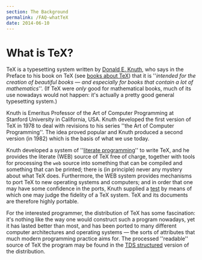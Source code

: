 ```yaml
---
section: The Background
permalink: /FAQ-whatTeX
date: 2014-06-10
---
```


# What is TeX?

TeX is a typesetting system written by
[Donald E. Knuth](https://www-cs-faculty.stanford.edu/~knuth/), who
says in the Preface to his book on TeX
(see [books about TeX](FAQ-tex-books.md)) that it is
''_intended for the creation of beautiful books&nbsp;&mdash;_
_and especially for books that contain a lot of mathematics_''.
(If TeX were _only_ good for mathematical books, much of its
use nowadays would not happen: it's actually a pretty good general
typesetting system.)

Knuth is Emeritus Professor of the Art of Computer Programming at
Stanford University in California, USA.  Knuth developed the
first version of TeX in 1978 to deal with revisions to his series
''the Art of Computer Programming''.  The idea proved popular and
Knuth produced a second version (in 1982) which is the basis of what
we use today.

Knuth developed a system of 
''[literate programming](FAQ-lit.md)'' to write TeX,
and he provides the literate (WEB) source of TeX free of charge,
together with tools for processing the `web` source into something
that can be compiled and something that can be printed; there is (in
principle) never any mystery about what TeX does.  Furthermore, the
WEB system provides mechanisms to port TeX to new operating
systems and computers; and in order that one may have some confidence
in the ports, Knuth supplied a [test](FAQ-triptrap.md) by
means of which one may judge the fidelity of a TeX system.  TeX
and its documents are therefore highly portable.

For the interested programmer, the distribution of TeX has some
fascination: it's nothing like the way one would construct such a
program nowadays, yet it has lasted better than most, and has been
ported to many different computer architectures and operating
systems&nbsp;&mdash; the sorts of attributes that much modern programming
practice aims for.  The processed ''readable'' source of TeX the
program may be found in the 
  [TDS structured](FAQ-tds.md) version of the distribution.

